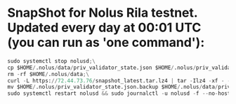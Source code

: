 # SnapShot for Nolus Rila testnet. Updated every day at 00:01 UTC (you can run as 'one command'):

```python
sudo systemctl stop nolusd;\
cp $HOME/.nolus/data/priv_validator_state.json $HOME/.nolus/priv_validator_state.json.backup;\
rm -rf $HOME/.nolus/data;\
curl -L https://72.44.73.76/snapshot_latest.tar.lz4 | tar -Ilz4 -xf - -C $HOME/.nolus;\
mv $HOME/.nolus/priv_validator_state.json.backup $HOME/.nolus/data/priv_validator_state.json;\
sudo systemctl restart nolusd && sudo journalctl -u nolusd -f --no-hostname -o cat
```
